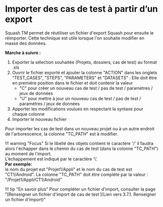 
# Importer des cas de test à partir d’un export 


Squash TM permet de réutiliser un fichier d'export Squash pour ensuite le réimporter. Cette technique est utile lorsque l'on souhaite modifier en masse des données.

**Marche à suivre :**

 1. Exporter la sélection souhaitée (Projets, dossiers, cas de test) au format .xls
 2. Ouvrir le fichier exporté et ajouter la colonne "ACTION" dans les onglets "TEST_CASES", "STEPS", "PARAMETERS" et "DATASETS" : Elle doit être en première position dans le fichier et doit contenir la valeur 
	 - "C" pour créer un nouveau cas de test / pas de test / paramètres / jeux de données
	 - "U" pour mettre à jour un nouveau cas de test / pas de test / paramètres / jeux de données
 3. Apporter les modifications voulues en respectant la syntaxe pour chaque colonne
 4. Importer le nouveau fichier
 
 Pour importer les cas de test dans un nouveau projet ou à un autre endroit de l'arborescence, la colonne "TC_PATH" est à modifier.

!!! warning "Focus" 
	Si le libellé des objets contient le caractère '/' il faudra alors l'échapper dans le chemin du cas de test (dans la colonne "TC_PATH") au moment de l'import. <br/>L’échappement est indiqué par le caractère ‘\’. 
	<br/>**Par exemple:** <br/>le nom du projet est "Projet1/Appli" et le nom du cas de test est "CT1/Android". La colonne "TC_PATH" doit être complété par la valeur : "/Projet1\/Appli/CT1\/Android"

	
!!! tip "En savoir plus" 
	   Pour compléter un fichier d'import, consulter la page "[Renseigner un fichier d'import de cas de test ](Lien vers 3.7.1. Renseigner un fichier d'import)" 

